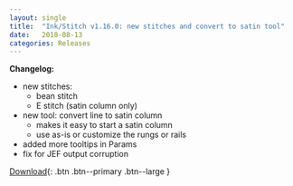 ```yaml
---
layout: single
title:  "Ink/Stitch v1.16.0: new stitches and convert to satin tool"
date:   2018-08-13
categories: Releases
---
```

**Changelog:**

  * new stitches:
    * bean stitch
    * E stitch (satin column only)
  * new tool: convert line to satin column
    * makes it easy to start a satin column
    * use as-is or customize the rungs or rails
  * added more tooltips in Params
  * fix for JEF output corruption

[Download](https://github.com/inkstitch/inkstitch/releases/tag/v1.16.0){: .btn .btn--primary .btn--large }
